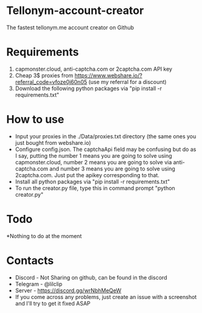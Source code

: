# Tellonym-account-creator
The fastest tellonym.me account creator on Github

# Requirements
1. capmonster.cloud, anti-captcha.com or 2captcha.com API key
2. Cheap 3$ proxies from https://www.webshare.io/?referral_code=vfoze0j60n05 (use my referral for a discount)
4. Download the following python packages via "pip install -r requirements.txt"
# How to use
* Input your proxies in the ./Data/proxies.txt directory (the same ones you just bought from webshare.io)
* Configure config.json. The captchaApi field may be confusing but do as I say, putting the number 1 means you are going to solve using capmonster.cloud, number 2 means you are going to solve via anti-captcha.com and number 3 means you are going to solve using 2captcha.com. Just put the apikey corresponding to that.
* Install all python packages via "pip install -r requirements.txt"
* To run the creator.py file, type this in command prompt "python creator.py"
# Todo
*Nothing to do at the moment
# Contacts
* Discord - Not Sharing on github, can be found in the discord
* Telegram - @lilclip
* Server - https://discord.gg/wrNbhMeQeW
* If you come across any problems, just create an issue with a screenshot and I'll try to get it fixed ASAP
